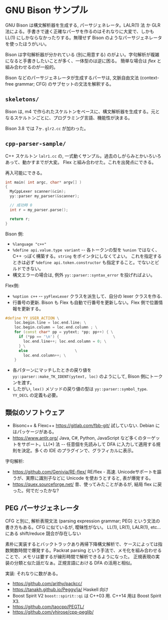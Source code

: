 
# GNU Bison サンプル

GNU Bison は構文解析器を生成する, パーサジェネレータ。LALR(1) 法 か GLR 法による。手書きで速く正確なパーサを作るのはそれなりに大変で、しかも LL(1) にしかならなかったりする。無理せず Bison のようなパーサジェネレータを使ったほうがいい。

Bison は字句解析器が分かれている (別に用意する) のがよい。字句解析が複雑になると手書きしたいことが多く、一体型のは逆に困る。
簡単な場合は <i>flex</i> と組み合わせるのが一般的。

Bison などのパーサジェネレータが生成するパーサは, 文脈自由文法 (context-free grammar; CFG) のサブセットの文法を解釈する。




## `skeletons/`

Bison は, m4 で作られたスケルトンをベースに、構文解析器を生成する。元となるスケルトンごとに、プログラミング言語、機能性が決まる。

Bison 3.8 では 7ヶ. `glr2.cc` が加わった。


## `cpp-parser-sample/`

C++ スケルトン `lalr1.cc` の, 一式動くサンプル。過去のしがらみとかいろいろあって、動かすまでが大変。
Flex と組み合わせた。これを出発点にできる。

再入可能にできる。
```c++
int main( int argc, char* argv[] ) 
{
  MyCppLexer scanner(&cin);
  yy::parser my_parser(&scanner);

  // 成功時 0
  int r = my_parser.parse();

  return r;
}
```

Bison 側:
 - `%language "c++"`
 - `%define api.value.type variant` -- 各トークンの型を <code>%union</code> ではなく、C++ っぽく構築する。`string` をポインタにしなくてよい。
   これを指定するときは必ず `%define api.token.constructor` も指定すること。でないとビルドできない。
 - 構文エラーの場合は, 例外 `yy::parser::syntax_error` を投げればよい。
 
Flex側:
 - `%option c++`  -- `yyFlexLexer` クラスを派生して、自分の lexer クラスを作る.
 - 行番号の更新. Bison も Flex も自動で行番号を更新しない。Flex 側で位置情報を更新する。
```c++
#define YY_USER_ACTION \
    loc.begin.line = loc.end.line; \
    loc.begin.column = loc.end.column ; \
    for (const char* pp = yytext; *pp; pp++) { \
      if (*pp == '\n') {                        \
        loc.end.line++; loc.end.column = 0; \
      } \
      else                     \
        loc.end.column++; \
    }
```
 - 各パターンにマッチしたときの戻り値を `yy::parser::make_TK_IDENT(yytext, loc)` のようにして, Bison 側にトークンを渡す。
 - したがい, <code>lex()</code> メソッドの戻り値の型は `yy::parser::symbol_type`. <code>YY_DECL</code> の定義も必要。




## 類似のソフトウェア

 - Bisonc++ &amp; Flexc++ https://gitlab.com/fbb-git/  試していない. Debian にはパッケージがある。
 - https://www.antlr.org/ Java, C#, Python, JavaScript など多くのターゲットをサポート。LL(*) 法 -- 任意個を先読みして DFA に入力して適用する規則を決定。多くの IDE のプラグインで、グラフィカルに表示。
 
字句解析:
 - https://github.com/Genivia/RE-flex/  RE/flex - 高速. Unicodeサポートを謳うが、実際に識別子などに Unicode を使おうとすると, 表が爆発する。
 - https://quex.sourceforge.net/  昔、使ってみたことがあるが, 結局 flex に戻った。何でだったかな?






## PEG パーサジェネレータ

CFG と別に, 解析表現文法 (parsing expression grammar; PEG) という文法の書き方もある。CFG に似ているが, 曖昧性がない。
LL(1), LR(1), LALR(1), etc... にある shift/reduce 競合が存在しない

素朴に実装するとバックトラックあり再帰下降構文解析で、ケースによっては指数関数時間で爆発する。Packrat parsing という手法で、メモ化を組み合わせることで、メモリは要するが線形時間で解析できるようになった。
正規表現の実装の分類と似た話だなぁ。正規言語における DFA の活用と相似。

実装: それなりに数がある。
 - https://github.com/arithy/packcc/
 - https://tanakh.github.io/Peggy/ja/   Haskell 向け
 - Boost Spirit V2 <code>boost::spirit::qi</code> は C++03 用. C++14 用は Boost Spirit X3.
 - https://github.com/taocpp/PEGTL/
 - https://github.com/yhirose/cpp-peglib/



